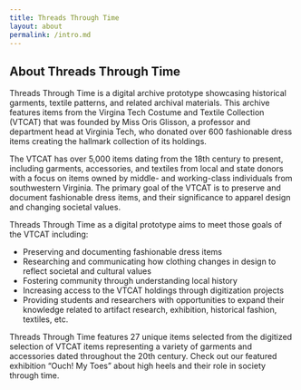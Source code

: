 ```yaml
---
title: Threads Through Time
layout: about
permalink: /intro.md
---
```

## About Threads Through Time

Threads Through Time is a digital archive prototype showcasing historical garments, textile patterns, and related archival materials. This archive features items from the Virgina Tech Costume and Textile Collection (VTCAT) that was founded by Miss Oris Glisson, a professor and department head at Virginia Tech, who donated over 600 fashionable dress items creating the hallmark collection of its holdings.

The VTCAT has over 5,000 items dating from the 18th century to present, including garments, accessories, and textiles from local and state donors with a focus on items owned by middle- and working-class individuals from southwestern Virginia. The primary goal of the VTCAT is to preserve and document fashionable dress items, and their significance to apparel design and changing societal values.

Threads Through Time as a digital prototype aims to meet those goals of the VTCAT including:
- Preserving and documenting fashionable dress items
- Researching and communicating how clothing changes in design to reflect societal and cultural values
- Fostering community through understanding local history
- Increasing access to the VTCAT holdings through digitization projects
- Providing students and researchers with opportunities to expand their knowledge related to artifact research, exhibition, historical fashion, textiles, etc.

Threads Through Time features 27 unique items selected from the digitized selection of VTCAT items representing a variety of garments and accessories dated throughout the 20th century. Check out our featured exhibition “Ouch! My Toes” about high heels and their role in society through time.
